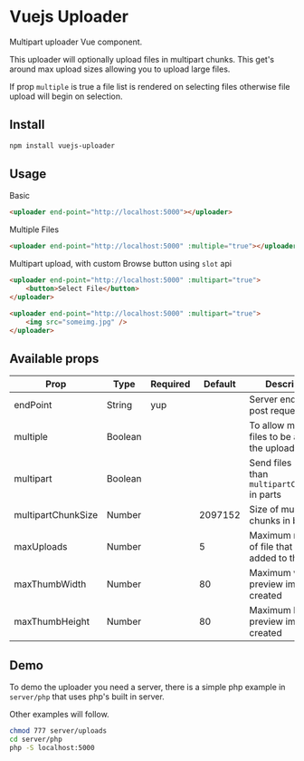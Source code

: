 # Vuejs Uploader

Multipart uploader Vue component.

This uploader will optionally upload files in multipart chunks.
This get's around max upload sizes allowing you to upload large files.

If prop `multiple` is true a file list is rendered on selecting files otherwise file upload will begin on selection.


## Install

```bash
npm install vuejs-uploader
```

## Usage

Basic
```html
<uploader end-point="http://localhost:5000"></uploader>
```

Multiple Files
```html
<uploader end-point="http://localhost:5000" :multiple="true"></uploader>
```

Multipart upload, with custom Browse button using `slot` api
```html
<uploader end-point="http://localhost:5000" :multipart="true">
    <button>Select File</button>
</uploader>

<uploader end-point="http://localhost:5000" :multipart="true">
    <img src="someimg.jpg" />
</uploader>
```

## Available props

|Prop              |Type    |Required|Default|Description|
|------------------|--------|--------|-------|----------|
|endPoint          |String  |yup     |       |Server end point to post requests|
|multiple          |Boolean |        |       |To allow multiple files to be added to the upload queue|
|multipart         |Boolean |        |       |Send files larger than `multipartChunkSize` in parts|
|multipartChunkSize|Number  |        |2097152|Size of multipart chunks in bytes|
|maxUploads        |Number  |        |5      |Maximum number of file that can be added to the queue|
|maxThumbWidth     |Number  |        |80     |Maximum width of preview image created|
|maxThumbHeight    |Number  |        |80     |Maximum height of preview image created|

## Demo

To demo the uploader you need a server, there is a simple php example
in `server/php` that uses php's built in server.

Other examples will follow.

```bash
chmod 777 server/uploads
cd server/php
php -S localhost:5000
```
